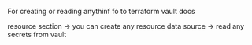 For creating or reading anythinf fo to terraform vault docs 

resource section -> you can create any resource
data source -> read any secrets from vault